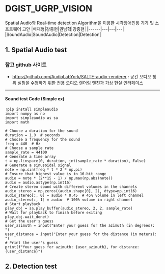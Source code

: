 # DGIST_UGRP_VISION
Spatial Audio와 Real-time detection Algorithm을 이용한 시각장애인용 기기 및 소프트웨어 고안
|배재형|강종현|권남혁|강종현|
|------|---|---|---|
|SoundAudio|SoundAudio|Detection|Detection|

## 1. Spatial Audio test

### 참고 github 사이트
- https://github.com/AudioLabYork/SALTE-audio-renderer : 공간 오디오 청취 실험을 수행하기 위한 전용 오디오 렌더링 엔진과 가상 현실 인터페이스
--------
#### Sound test Code (Simple ex)
```
!pip install simpleaudio
import numpy as np
import simpleaudio as sa
import math

# Choose a duration for the sound
duration = 1.0  # seconds
# Choose a frequency for the sound
freq = 440  # Hz
# Choose a sample rate
sample_rate = 44100
# Generate a time array
t = np.linspace(0, duration, int(sample_rate * duration), False)
# Generate a sinusoidal signal
note = np.sin(freq * t * 2 * np.pi)
# Ensure that highest value is in 16-bit range
audio = note * (2**15 - 1) / np.max(np.abs(note))
audio = audio.astype(np.int16)
# Create stereo sound with different volumes in the channels
audio_stereo = np.zeros((audio.shape[0], 2), dtype=np.int16)
audio_stereo[:, 0] = audio * 0.45  # 45% volume in left channel
audio_stereo[:, 1] = audio  # 100% volume in right channel
# Start playback
play_obj = sa.play_buffer(audio_stereo, 2, 2, sample_rate)
# Wait for playback to finish before exiting
play_obj.wait_done()
# Get the user's guess
user_azimuth = input("Enter your guess for the azimuth (in degrees): ")
user_distance = input("Enter your guess for the distance (in meters): ")
# Print the user's guess
print(f"Your guess for azimuth: {user_azimuth}, for distance: {user_distance}")
```

## 2. Detection test
